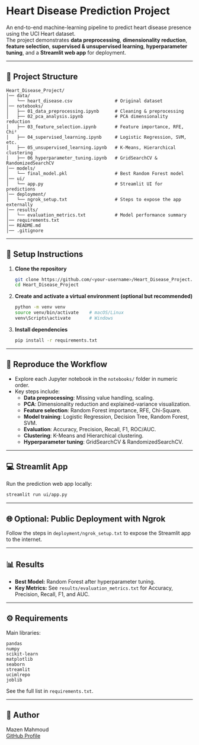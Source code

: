 # Heart Disease Prediction Project

An end-to-end machine-learning pipeline to predict heart disease presence using the UCI Heart dataset.  
The project demonstrates **data preprocessing**, **dimensionality reduction**, **feature selection**, **supervised & unsupervised learning**, **hyperparameter tuning**, and a **Streamlit web app** for deployment.

---

## 📂 Project Structure

```
Heart_Disease_Project/
│── data/
│   └── heart_disease.csv                # Original dataset
│── notebooks/
│   ├── 01_data_preprocessing.ipynb      # Cleaning & preprocessing
│   ├── 02_pca_analysis.ipynb            # PCA dimensionality reduction
│   ├── 03_feature_selection.ipynb       # Feature importance, RFE, Chi²
│   ├── 04_supervised_learning.ipynb     # Logistic Regression, SVM, etc.
│   ├── 05_unsupervised_learning.ipynb   # K-Means, Hierarchical clustering
│   ├── 06_hyperparameter_tuning.ipynb   # GridSearchCV & RandomizedSearchCV
│── models/
│   └── final_model.pkl                  # Best Random Forest model
│── ui/
│   └── app.py                           # Streamlit UI for predictions
│── deployment/
│   └── ngrok_setup.txt                  # Steps to expose the app externally
│── results/
│   └── evaluation_metrics.txt           # Model performance summary
│── requirements.txt
│── README.md
│── .gitignore
```

---

## 🚀 Setup Instructions

1. **Clone the repository**
   ```bash
   git clone https://github.com/<your-username>/Heart_Disease_Project.git
   cd Heart_Disease_Project
   ```

2. **Create and activate a virtual environment (optional but recommended)**
   ```bash
   python -m venv venv
   source venv/bin/activate    # macOS/Linux
   venv\Scripts\activate       # Windows
   ```

3. **Install dependencies**
   ```bash
   pip install -r requirements.txt
   ```

---

## 🧠 Reproduce the Workflow

* Explore each Jupyter notebook in the `notebooks/` folder in numeric order.
* Key steps include:
  * **Data preprocessing**: Missing value handling, scaling.
  * **PCA**: Dimensionality reduction and explained-variance visualization.
  * **Feature selection**: Random Forest importance, RFE, Chi-Square.
  * **Model training**: Logistic Regression, Decision Tree, Random Forest, SVM.
  * **Evaluation**: Accuracy, Precision, Recall, F1, ROC/AUC.
  * **Clustering**: K-Means and Hierarchical clustering.
  * **Hyperparameter tuning**: GridSearchCV & RandomizedSearchCV.

---

## 💻 Streamlit App

Run the prediction web app locally:
```bash
streamlit run ui/app.py
```

---

## 🌐 Optional: Public Deployment with Ngrok
Follow the steps in `deployment/ngrok_setup.txt` to expose the Streamlit app to the internet.

---

## 📊 Results

* **Best Model:** Random Forest after hyperparameter tuning.
* **Key Metrics:** See `results/evaluation_metrics.txt` for Accuracy, Precision, Recall, F1, and AUC.

---

## ⚙️ Requirements
Main libraries:
```
pandas
numpy
scikit-learn
matplotlib
seaborn
streamlit
ucimlrepo
joblib
```
See the full list in `requirements.txt`.

---

## 👤 Author
Mazen Mahmoud  
[GitHub Profile](https://github.com/<your-username>)
